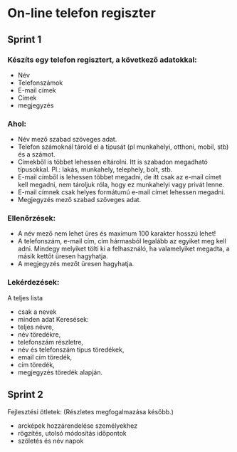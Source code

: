 # On-line telefon regiszter

## Sprint 1
### Készíts egy telefon regisztert, a következő adatokkal:
* Név
* Telefonszámok
* E-mail címek
* Címek
* megjegyzés

### Ahol:
* Név mező szabad szöveges adat.
* Telefon számoknál tárold el a típusát (pl munkahelyi, otthoni, mobil, stb) és a számot.
* Címekből is többet lehessen eltárolni. Itt is szabadon megadható típusokkal. Pl.: lakás, munkahely, telephely, bolt, stb.
* E-mail címből is lehessen többet megadni, de itt csak az e-mail címet kell megadni, nem tároljuk róla, hogy ez munkahelyi vagy privát lenne.
* E-mail címnek csak helyes formátumú e-mail címet lehessen megadni.
* Megjegyzés mező szabad szöveges adat.

### Ellenőrzések:
* A név mező nem lehet üres és maximum 100 karakter hosszú lehet!
* A telefonszám, e-mail cím, cím hármasból legalább az egyiket meg kell adni. Mindegy melyiket tölti ki a felhasználó, ha valamelyiket megadta, a másik kettőt üresen hagyhatja.
* A megjegyzés mezőt üresen hagyhatja.

### Lekérdezések:
A teljes lista
* csak a nevek
* minden adat
Keresések:
* teljes névre,
* név töredékre,
* telefonszám részletre,
* név és telefonszám típus töredékek,
* email cím töredék,
* cím töredék,
* megjegyzés töredék alapján.
      
## Sprint 2
Fejlesztési ötletek: (Részletes megfogalmazása később.)
* arcképek hozzárendelése személyekhez
* rögzítés, utolsó módosítás időpontok
* szöletés és név napok